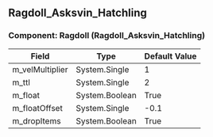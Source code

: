## Ragdoll_Asksvin_Hatchling

### Component: Ragdoll (Ragdoll_Asksvin_Hatchling)

|Field|Type|Default Value|
|---|---|---|
|m_velMultiplier|System.Single|1|
|m_ttl|System.Single|2|
|m_float|System.Boolean|True|
|m_floatOffset|System.Single|-0.1|
|m_dropItems|System.Boolean|True|

